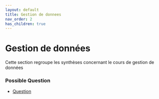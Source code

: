 ```yaml
---
layout: default
title: Gestion de donnees
nav_order: 2
has_children: true
---
```


# Gestion de données

Cette section regroupe les synthèses concernant le cours de gestion de données

### Possible Question

-   [Question](Gestion_donnees/question.md)
